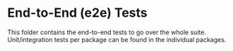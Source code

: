 # End-to-End (e2e) Tests

This folder contains the end-to-end tests to go over the whole suite. Unit/integration tests per package can be found in
the individual packages.

